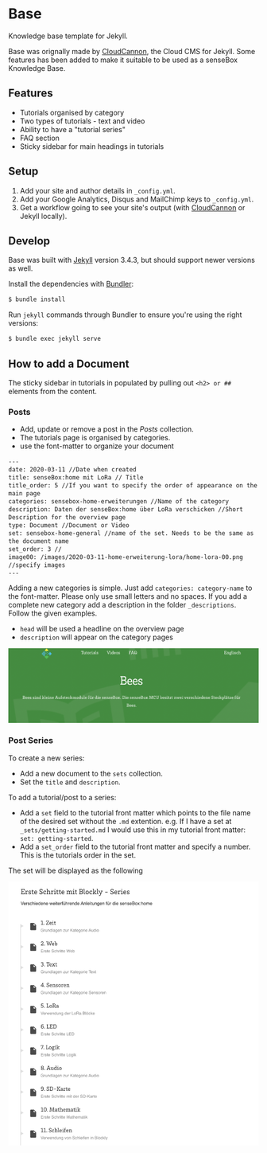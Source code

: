 # Base

Knowledge base template for Jekyll.

Base was orignally made by [CloudCannon](http://cloudcannon.com/), the Cloud CMS for Jekyll. Some features has been added to make it suitable to be used as a senseBox Knowledge Base.

## Features

* Tutorials organised by category
* Two types of tutorials - text and video
* Ability to have a "tutorial series"
* FAQ section
* Sticky sidebar for main headings in tutorials

## Setup

1. Add your site and author details in `_config.yml`.
2. Add your Google Analytics, Disqus and MailChimp keys to `_config.yml`.
3. Get a workflow going to see your site's output (with [CloudCannon](https://app.cloudcannon.com/) or Jekyll locally).

## Develop

Base was built with [Jekyll](http://jekyllrb.com/) version 3.4.3, but should support newer versions as well.

Install the dependencies with [Bundler](http://bundler.io/):

~~~bash
$ bundle install
~~~

Run `jekyll` commands through Bundler to ensure you're using the right versions:

~~~bash
$ bundle exec jekyll serve
~~~

## How to add a Document



The sticky sidebar in tutorials in populated by pulling out `<h2> or ##` elements from the content.

### Posts

* Add, update or remove a post in the *Posts* collection.
* The tutorials page is organised by categories.
* use the font-matter to organize your document

```
---
date: 2020-03-11 //Date when created
title: senseBox:home mit LoRa // Title
title_order: 5 //If you want to specify the order of appearance on the main page
categories: sensebox-home-erweiterungen //Name of the category
description: Daten der senseBox:home über LoRa verschicken //Short Description for the overview page
type: Document //Document or Video
set: sensebox-home-general //name of the set. Needs to be the same as the document name
set_order: 3 //
image00: /images/2020-03-11-home-erweiterung-lora/home-lora-00.png //specify images
---
```

Adding a new categories is simple. Just add `categories: category-name` to the font-matter. Please only use small letters and no spaces. If you add a complete new category add a description in the folder `_descriptions`. Follow the given examples. 
* `head` will be used a headline on the overview page
* `description` will appear on the category pages

![include](/images/readme/category.png)


### Post Series
To create a new series:

* Add a new document to the `sets` collection.
* Set the `title` and `description`.

To add a tutorial/post to a series:
* Add a `set` field to the tutorial front matter which points to the file name of the desired set without the `.md` extention. e.g. If I have a set at `_sets/getting-started.md` I would use this in my tutorial front matter: `set: getting-started`.
* Add a `set_order` field to the tutorial front matter and specify a number. This is the tutorials order in the set.

The set will be displayed as the following

![include](/images/readme/set.png)